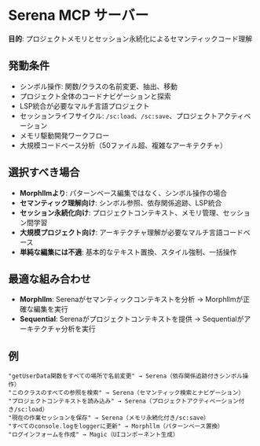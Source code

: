 # Serena MCP サーバー

**目的**: プロジェクトメモリとセッション永続化によるセマンティックコード理解

## 発動条件

- シンボル操作: 関数/クラスの名前変更、抽出、移動
- プロジェクト全体のコードナビゲーションと探索
- LSP統合が必要なマルチ言語プロジェクト
- セッションライフサイクル:
  `/sc:load`、`/sc:save`、プロジェクトアクティベーション
- メモリ駆動開発ワークフロー
- 大規模コードベース分析（50ファイル超、複雑なアーキテクチャ）

## 選択すべき場合

- **Morphllmより**: パターンベース編集ではなく、シンボル操作の場合
- **セマンティック理解向け**: シンボル参照、依存関係追跡、LSP統合
- **セッション永続化向け**: プロジェクトコンテキスト、メモリ管理、セッション間学習
- **大規模プロジェクト向け**: アーキテクチャ理解が必要なマルチ言語コードベース
- **単純な編集には不適**: 基本的なテキスト置換、スタイル強制、一括操作

## 最適な組み合わせ

- **Morphllm**: Serenaがセマンティックコンテキストを分析 →
  Morphllmが正確な編集を実行
- **Sequential**: Serenaがプロジェクトコンテキストを提供 →
  Sequentialがアーキテクチャ分析を実行

## 例

```
"getUserData関数をすべての場所で名前変更" → Serena（依存関係追跡付きシンボル操作）
"このクラスのすべての参照を検索" → Serena（セマンティック検索とナビゲーション）
"プロジェクトコンテキストを読み込み" → Serena（プロジェクトアクティベーション付き/sc:load）
"現在の作業セッションを保存" → Serena（メモリ永続化付き/sc:save）
"すべてのconsole.logをloggerに更新" → Morphllm（パターンベース置換）
"ログインフォームを作成" → Magic（UIコンポーネント生成）
```
